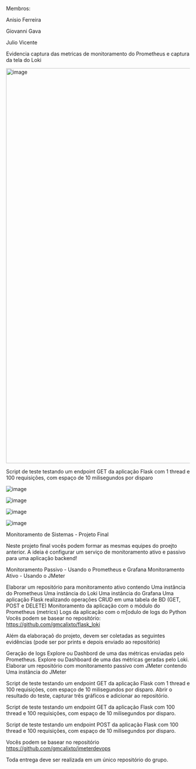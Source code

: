 Membros: 

Anisio Ferreira

Giovanni Gava

Julio Vicente

Evidencia captura das metricas de monitoramento do Prometheus e captura da tela do Loki 


<img width="1080" alt="image" src="https://github.com/user-attachments/assets/a29512cb-1a6f-45a6-a910-f6dfd726a150" />


Script de teste testando um endpoint GET da aplicação Flask com 1 thread e 100 requisições, com espaço de 10 milisegundos por disparo


![image](https://github.com/user-attachments/assets/ce1b1f55-5c80-47d6-8323-c2533f53907c)

![image](https://github.com/user-attachments/assets/2128cbbc-100e-49d7-b87b-ce5b366caa8e)

![image](https://github.com/user-attachments/assets/fad7cd1d-c057-446e-be35-bd556fd0e33f)

![image](https://github.com/user-attachments/assets/73c24191-8d7a-4e4c-b0e9-9853e1ee65ec)






Monitoramento de Sistemas - Projeto Final

Neste projeto final vocês podem formar as mesmas equipes do proejto anterior. A ideia é configurar um serviço de monitoramento ativo e passivo para uma aplicação backend!

Monitoramento Passivo - Usando o Prometheus e Grafana Monitoramento Ativo - Usando o JMeter

Elaborar um repositório para monitoramento ativo contendo
Uma instância do Prometheus
Uma instância do Loki
Uma instância do Grafana
Uma aplicação Flask realizando operações CRUD em uma tabela de BD (GET, POST e DELETE)
Monitoramento da aplicação com o módulo do Prometheus (metrics)
Logs da aplicação com o m[odulo de logs do Python
Vocês podem se basear no repositório: https://github.com/gmcalixto/flask_loki

Além da elaboraçaõ do projeto, devem ser coletadas as seguintes evidências (pode ser por prints e depois enviado ao repositório)

Geração de logs
Explore ou Dashbord de uma das métricas enviadas pelo Prometheus.
Explore ou Dashboard de uma das métricas geradas pelo Loki.
Elaborar um repositório com monitoramento passivo com JMeter contendo
Uma instância do JMeter

Script de teste testando um endpoint GET da aplicação Flask com 1 thread e 100 requisições, com espaço de 10 milisegundos por disparo. Abrir o resultado do teste, capturar três gráficos e adicionar ao repositório.

Script de teste testando um endpoint GET da aplicação Flask com 100 thread e 100 requisições, com espaço de 10 milisegundos por disparo.

Script de teste testando um endpoint POST da aplicação Flask com 100 thread e 100 requisições, com espaço de 10 milisegundos por disparo.

Vocês podem se basear no repositório https://github.com/gmcalixto/jmeterdevops

Toda entrega deve ser realizada em um único repositório do grupo.
